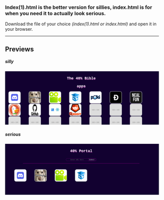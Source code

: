 ### Index(1).html is the better version for sillies, index.html is for when you need it to actually look serious.


Download the file of your choice *(index(1).html or index.html)* and open it in your browser.


---


## Previews


##### silly


![alt text](/ex1.png "Example 1")


##### serious


![alt text](/ex2.png "Example 2")
